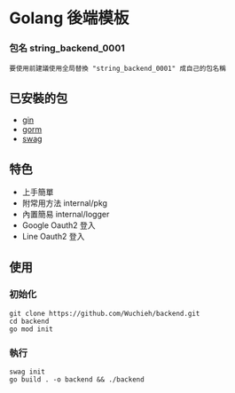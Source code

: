 # Golang 後端模板

### 包名 string_backend_0001

```
要使用前建議使用全局替換 "string_backend_0001" 成自己的包名稱
```

## 已安裝的包

* [gin](https://github.com/gin-gonic/gin)
* [gorm](https://gorm.io/index.html)
* [swag](https://github.com/swaggo/swag)

## 特色

* 上手簡單
* 附常用方法 internal/pkg
* 內置簡易 internal/logger
* Google Oauth2 登入
* Line Oauth2 登入

## 使用

### 初始化

```shell
git clone https://github.com/Wuchieh/backend.git
cd backend
go mod init
```

### 執行

```shell
swag init
go build . -o backend && ./backend
```
